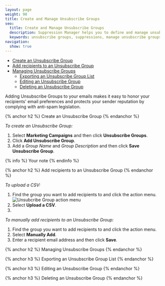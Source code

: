 ```yaml
---
layout: page
weight: 90
title: Create and Manage Unsubscribe Groups
seo:
  title: Create and Manage Unsubscribe Groups
  description: Suppression Manager helps you to define and manage unsubscribe groups to keep you out of the spam folder.
  keywords: unsubscribe groups, suppressions, manage unsubscribe groups, delete unsubscribe groups
navigation:
  show: true
---
```


* [Create an Unsubscribe Group](#-Create-an-Unsubscribe-Group)
* [Add recipients to an Unsubscribe Group](#-Add-recipients-to-an-Unsubscribe-Group)
* [Managing Unsubscribe Groups](#-Managing-Unsubscribe-Groups)
   * [Exporting an Unsubscribe Group List](#-Exporting-an-Unsubscribe-Group-List)
   * [Editing an Unsubscribe Group](#-Editing-an-Unsubscribe-Group)
   * [Deleting an Unsubscribe Group](#-Deleting-an-Unsubscribe-Group)

Adding Unsubscribe Groups to your emails makes it easy to honor your recipients' email preferences and protects your sender reputation by complying with anti-spam legislation. 
 
{% anchor h2 %}
Create an Unsubscribe Group
{% endanchor %}

*To create an Unsubscribe Group:*
1. Select **Marketing Campaigns** and then click **Unsubscribe Groups**.
1. Click **Add Unsubscribe Group**. 
1. Add a *Group Name* and *Group Description* and then click **Save Unsubscribe Group**. 

{% info %}
Your note
{% endinfo %}

{% anchor h2 %}
Add recipients to an Unsubscribe Group
{% endanchor %}

*To upload a CSV:*
1. Find the group you want to add recipients to and click the action menu. 
![]({{root_url}}/img/<unsub_action_menu>.png "Unsubcribe Group action menu")
1. Select **Upload a CSV**. 
1. 

*To manually add recipients to an Unsubscribe Group:*
1. Find the group you want to add recipients to and click the action menu.
1. Select **Manually Add**. 
1. Enter a recipient email address and then click **Save**. 

{% anchor h2 %}
Managing Unsubscribe Groups
{% endanchor %}

{% anchor h3 %}
Exporting an Unsubscribe Group List
{% endanchor %}

{% anchor h3 %}
Editing an Unsubscribe Group
{% endanchor %}

{% anchor h3 %}
Deleting an Unsubscribe Group
{% endanchor %}